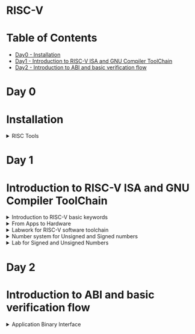 # RISC-V
# Table of Contents
 - [Day0 - Installation](#Installation)<br>
 - [Day1 - Introduction to RISC-V ISA and GNU Compiler ToolChain](#Introduction-to-RISC-V-ISA-and-GNU-Compiler-ToolChain)<br>
  - [Day2 - Introduction to ABI and basic verification flow](#Introduction-to-ABI-and-basic-verification-flow)<br>

 # Day 0

 # Installation
 <details>
   <summary>
     RISC Tools
   </summary>
   The following commands are used to install RISC tools:
   
```

sudo apt install libboost-all-dev
git clone https://github.com/kunalg123/riscv_workshop_collaterals.git
cd riscv_workshop_collaterals
chmod +x run.sh
./run.sh

```

After run type the following commands:

```

cd ~/riscv_toolchain/iverilog/
git checkout --track -b v10-branch origin/v10-branch
git pull 
chmod 777 autoconf.sh 
./autoconf.sh 
./configure 
make
sudo make install

```

Set Path variable in .bashrc using the following commands:

```

gedit .bashrc
export PATH="/home/iswarya/riscv_toolchain/riscv64-unknown-elf-gcc-8.3.0-2019.08.0-x86_64-linux-ubuntu14/bin:$PATH" #Type at last line # close the bashrc and type
source .bashrc

```
</details>

# Day 1

# Introduction to RISC-V ISA and GNU Compiler ToolChain

<details>
 <summary>
    Introduction to RISC-V basic keywords
 </summary>

**RISC-V**

 RISC-V (“risk-five”) is an instruction set architecture (ISA) rooted in reduced instruction set computer (RISC) principles. RISC-V is unique, even revolutionary, because it is a common, free, open-source ISA to which software can be ported, hardware can be developed, and processors can be built to support it.

**ISA**

An Instruction Set Architecture (ISA) is part of the abstract model of a computer that defines how the CPU is controlled by the software. The ISA acts as an interface between the hardware and the software, specifying both what the processor is capable of doing as well as how it gets done.The ISA provides the only way through which a user is able to interact with the hardware.

ISA also known as **Abstract Interface** and **Architecture of Computer**.

 
</details>

<details>
 <summary>
  From Apps to Hardware
 </summary>

 **Diagrammatic Representation**

![Diagrammatic Representation](https://github.com/IswaryaIlanchezhiyan/Iswarya-RISC-V/assets/140998760/04cf63c8-a085-45c8-9879-791dbaae9c32)

**System Software**

System Software is the interface between Hardware and User Applications.System Software includes
+ Operating Systems
+ Compiler
+ Assembler

**Operating Systems**

It converts apps into their respective assembly language program and then into binary code for the hardware to understand it.
It also 
+ handle IO operations
+ allocate memory
+ low level system functions

**Compiler**

It is a special program that translates a programming language's source code into Instruction sets(.exe file).

Instruction sets depends on the hardware that we are going to use.

**Assembler**

It converts Instruction sets into binary code(logic 1 & logic 0).

**Instruction Sets**

Initially, we get specifications from ISA and write a HDL (Hardware Description Language) code which get synthesized into a gate level design .Gate Level Design is then converted into respective layout(Hardware).

**Instruction Set Architecture** has
+ Pseudo Instructions
+ Base Integer Instructions(RV64I)
+ Multiply Extension(RV64M)
+ Single & Double precision floating point extension (RV64F & RV64D)
+ Application Binary Interface
+ Memory Allocation & Stack Pointer
</details>

<details>
 <summary>
  Labwork for RISC-V software toolchain
 </summary>

 Leafpad is a simple GTK+ based text editor with user interface similar to Notepad.
 
 Install Leafpad using the commands

 ```

sudo apt-get update
sudo apt-get -y install leafpad

```

**Write a C program which sum numbers from 1 to n:**

```
leafpad sum1ton.c

```

![Sum C program](https://github.com/IswaryaIlanchezhiyan/Iswarya-RISC-V/assets/140998760/6d1d01f9-97a5-499c-94c9-0e0a649ec8bb)

**Output**

![C program output](https://github.com/IswaryaIlanchezhiyan/Iswarya-RISC-V/assets/140998760/1308fb9e-56f8-48f9-a437-44b0b3b1d4ec)

**Compiling the Code and Deassemble using O1**

```

riscv64-unknown-elf-gcc -O1 -mabi=lp64 -march=rv64i -o Sum1ton.o Sum1ton.c
riscv64-unknown-elf-objdump -d Sum1ton.o | less

```

![Deassemble using O1](https://github.com/IswaryaIlanchezhiyan/Iswarya-RISC-V/assets/140998760/9095cca6-6531-4c52-868f-50ccd55fe776)

**Compiling the Code and Deassemble using Ofast**

```

riscv64-unknown-elf-gcc -Ofast -mabi=lp64 -march=rv64i -o Sum1ton.o Sum1ton.c
riscv64-unknown-elf-objdump -d Sum1ton.o | less

```

 ![Deassemble using Ofast](https://github.com/IswaryaIlanchezhiyan/Iswarya-RISC-V/assets/140998760/ba5824ea-e9b8-4430-801f-c5c43a54d3cd)


**:q** -> for quit

**Spike Simulation and Debug**

Use this command to print output on the terminal

```

spike pk Sum1ton.o

```

**Debugging**

```

spike -d pk Sum1ton.o

```

**(spike) until pc 0 100b0** -----> makes the program counter to run from 0 to 100b0(memory address) after that we run manually to debug it.

![debug](https://github.com/IswaryaIlanchezhiyan/Iswarya-RISC-V/assets/140998760/ba75d0ed-ef53-43f6-a792-8036559fe886)

**lui**

The load upper immediate instruction (lui) loads the highest 16 bits of a register with a constant, and clears the lowest 16 bits to 0s.

![liu](https://github.com/IswaryaIlanchezhiyan/Iswarya-RISC-V/assets/140998760/e473bb02-53b6-470f-93ed-29fee69853aa)

**addi**

The addi instruction performs an addition on both the source register's contents and the immediate data,
and stores the result in the destination register.

![addi](https://github.com/IswaryaIlanchezhiyan/Iswarya-RISC-V/assets/140998760/4953f1b3-8edb-4b3f-9a70-816e7b10b207)
</details>

<details>
 <summary>
  Number system for Unsigned and Signed numbers
  </summary>

 **Unsigned Numbers**

 Unsigned Integers are just like integers (whole numbers) but have the property that they don't have a + or - sign associated with them. Thus they are always non-negative (zero or positive).

 An n-bit unsigned number represents all numbers in the range 0 to (2^n − 1).
 
 ![unsigned integer](https://github.com/IswaryaIlanchezhiyan/Iswarya-RISC-V/assets/140998760/034e9fde-f70e-4ecb-a980-8a2b7e6d1165)

 **Bit**
 
A binary digit (bit) is the minimum unit of binary information stored in a computer system. A bit can have only two states, on or off, which are commonly represented as ones and zeros. The combination of ones and zeros determines which information is entered into and processed by the computer.

**Byte**

A byte is a unit of data that is eight binary digits(8 bits) long. A byte is the unit most computers use to represent a character such as a letter, number or typographic symbol.

**Word** -----> a word is 2 bytes (16 bits).

**Double Word** -----> a single unit of data expressing two adjacent words (64 bits).

**Signed Numbers**

The signed numbers have a sign bit so that it can differentiate positive and negative integer numbers.The signed binary number technique has both the sign bit and the magnitude of the number.Sign bit is the Most Significant Bit(MSB).

+ **0 as sign bit** ---> represents **positive** number

+ **1 as sign bit** ---> represents **negative** number

 An n-bit signed number represents all numbers in the range – (2^(n-1)-1) to + (2^(n-1)-1).

 **Example**

 + +108(10) = 01101100(2)
 + −108(10) = 11101100(2)

**1's Complement**

1’s complement of a binary number is another binary number obtained by toggling all bits in it, i.e., transforming the 0 bit to 1 and the 1 bit to 0.

Range of 1's complement is   – (2^(n-1) – 1) to + (2^(n -1) – 1).

**Example**

1's complement of "0111" is "1000"

**2's Complement**

The 2’s complement of a binary number is obtained by adding one to the 1’s complement of signed binary number.

Range of 2's complement is – (2^(n-1) ) to + (2^(n-1) – 1).

**Example**

![2's comp rep](https://github.com/IswaryaIlanchezhiyan/Iswarya-RISC-V/assets/140998760/7735bcbe-f35c-4d0b-b4e7-7f070a69f05b)
</details>
<details>
 <summary>
  Lab for Signed and Unsigned Numbers
 </summary>

 ![Datatypes](https://github.com/IswaryaIlanchezhiyan/Iswarya-RISC-V/assets/140998760/8196edc1-6a34-4bde-832c-f2fc17245de7)

 **Code for Unsigned number**
 
 ![unsigned c code](https://github.com/IswaryaIlanchezhiyan/Iswarya-RISC-V/assets/140998760/b068083a-ab9f-4a8b-a9ca-cd20a86b3e00)

 **Output**
 
![unsigned lab](https://github.com/IswaryaIlanchezhiyan/Iswarya-RISC-V/assets/140998760/34b4c11b-5eae-4320-8809-944473d1b217)

 **Code for Signed number**

![signed c code](https://github.com/IswaryaIlanchezhiyan/Iswarya-RISC-V/assets/140998760/55f529a6-292a-4f0c-87a2-3ec4e48df90a)

 
 **Output**

![signed lab](https://github.com/IswaryaIlanchezhiyan/Iswarya-RISC-V/assets/140998760/be071507-7a33-43d5-93e5-929d6fe38049)
</details>

# Day 2

# Introduction to ABI and basic verification flow
<details>
 <summary>
   Application Binary Interface
 </summary>

 An application binary interface (ABI) is an interface between two binary program modules. Often, one of these modules is a library or operating system facility, and the other is a program that is being run by a user. ABI defines how your code is stored inside the library file, so that any program using your library can locate the desired function and execute it.
 


</details>




